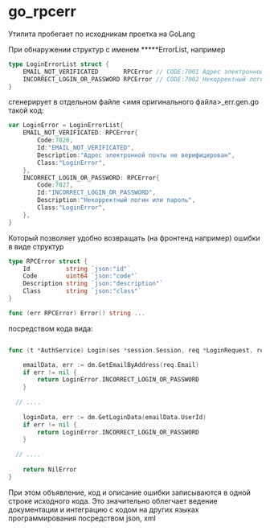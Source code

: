 # go_rpcerr
Утилита пробегает по исходникам проетка на GoLang

При обнаружении структур с именем *****ErrorList, например
```Go
type LoginErrorList struct {
	EMAIL_NOT_VERIFICATED       RPCError // CODE:7001 Адрес электронной почты не верифицирован
	INCORRECT_LOGIN_OR_PASSWORD RPCError // CODE:7002 Некорректный логин или пароль
}
```
сгенерирует в отдельном файле <имя оригинального файла>_err.gen.go такой код:
```Go
var LoginError = LoginErrorList{
    EMAIL_NOT_VERIFICATED: RPCError{
        Code:7026,
        Id:"EMAIL_NOT_VERIFICATED",
        Description:"Адрес электронной почты не верифицирован",
        Class:"LoginError",
    },
    INCORRECT_LOGIN_OR_PASSWORD: RPCError{
        Code:7027,
        Id:"INCORRECT_LOGIN_OR_PASSWORD",
        Description:"Некорректный логин или пароль",
        Class:"LoginError",
    },
}
```
Который позволяет удобно возвращать (на фронтенд например) ошибки в виде структур 
```Go
type RPCError struct {
	Id          string `json:"id"`
	Code        uint64 `json:"code"`
	Description string `json:"description"`
	Class       string `json:"class"`
}

func (err RPCError) Error() string ...
```

посредством кода вида:
```Go

func (t *AuthService) Login(ses *session.Session, req *LoginRequest, res *EmptyResponse) RPCError {

	emailData, err := dm.GetEmailByAddress(req.Email)
	if err != nil {
		return LoginError.INCORRECT_LOGIN_OR_PASSWORD
	}
  
  // ....
  
	loginData, err := dm.GetLoginData(emailData.UserId)
	if err != nil {
		return LoginError.INCORRECT_LOGIN_OR_PASSWORD
	}
  
  // ....
  
	return NilError
}
```

При этом объявление, код и описание ошибки записываются в одной строке исходного кода. Это значительно облегчает ведение документации и интеграцию с кодом на других языках программирования посредством json, xml
